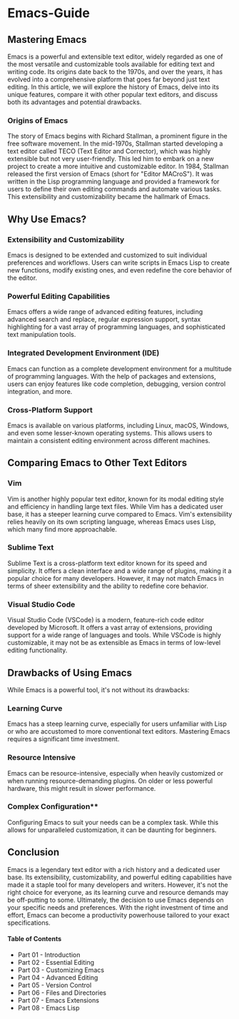 # Emacs-Guide

## Mastering Emacs
Emacs is a powerful and extensible text editor, widely regarded as one of the most versatile and customizable tools available for editing text and writing code. Its origins date back to the 1970s, and over the years, it has evolved into a comprehensive platform that goes far beyond just text editing. In this article, we will explore the history of Emacs, delve into its unique features, compare it with other popular text editors, and discuss both its advantages and potential drawbacks.

### Origins of Emacs
The story of Emacs begins with Richard Stallman, a prominent figure in the free software movement. In the mid-1970s, Stallman started developing a text editor called TECO (Text Editor and Corrector), which was highly extensible but not very user-friendly. This led him to embark on a new project to create a more intuitive and customizable editor.
In 1984, Stallman released the first version of Emacs (short for "Editor MACroS"). It was written in the Lisp programming language and provided a framework for users to define their own editing commands and automate various tasks. This extensibility and customizability became the hallmark of Emacs.

## Why Use Emacs?

### Extensibility and Customizability
Emacs is designed to be extended and customized to suit individual preferences and workflows. Users can write scripts in Emacs Lisp to create new functions, modify existing ones, and even redefine the core behavior of the editor.

### Powerful Editing Capabilities
Emacs offers a wide range of advanced editing features, including advanced search and replace, regular expression support, syntax highlighting for a vast array of programming languages, and sophisticated text manipulation tools.

### Integrated Development Environment (IDE)
Emacs can function as a complete development environment for a multitude of programming languages. With the help of packages and extensions, users can enjoy features like code completion, debugging, version control integration, and more.

### Cross-Platform Support
Emacs is available on various platforms, including Linux, macOS, Windows, and even some lesser-known operating systems. This allows users to maintain a consistent editing environment across different machines.

## Comparing Emacs to Other Text Editors

### Vim
Vim is another highly popular text editor, known for its modal editing style and efficiency in handling large text files. While Vim has a dedicated user base, it has a steeper learning curve compared to Emacs. Vim's extensibility relies heavily on its own scripting language, whereas Emacs uses Lisp, which many find more approachable.

### Sublime Text
Sublime Text is a cross-platform text editor known for its speed and simplicity. It offers a clean interface and a wide range of plugins, making it a popular choice for many developers. However, it may not match Emacs in terms of sheer extensibility and the ability to redefine core behavior.

### Visual Studio Code
Visual Studio Code (VSCode) is a modern, feature-rich code editor developed by Microsoft. It offers a vast array of extensions, providing support for a wide range of languages and tools. While VSCode is highly customizable, it may not be as extensible as Emacs in terms of low-level editing functionality.

## Drawbacks of Using Emacs
While Emacs is a powerful tool, it's not without its drawbacks:

### Learning Curve
Emacs has a steep learning curve, especially for users unfamiliar with Lisp or who are accustomed to more conventional text editors. Mastering Emacs requires a significant time investment.

### Resource Intensive
Emacs can be resource-intensive, especially when heavily customized or when running resource-demanding plugins. On older or less powerful hardware, this might result in slower performance.

### Complex Configuration**
Configuring Emacs to suit your needs can be a complex task. While this allows for unparalleled customization, it can be daunting for beginners.

## Conclusion
Emacs is a legendary text editor with a rich history and a dedicated user base. Its extensibility, customizability, and powerful editing capabilities have made it a staple tool for many developers and writers. However, it's not the right choice for everyone, as its learning curve and resource demands may be off-putting to some. Ultimately, the decision to use Emacs depends on your specific needs and preferences. With the right investment of time and effort, Emacs can become a productivity powerhouse tailored to your exact specifications.


#### Table of Contents

- Part 01 - Introduction
- Part 02 - Essential Editing
- Part 03 - Customizing Emacs
- Part 04 - Advanced Editing
- Part 05 - Version Control
- Part 06 - Files and Directories
- Part 07 - Emacs Extensions
- Part 08 - Emacs Lisp
